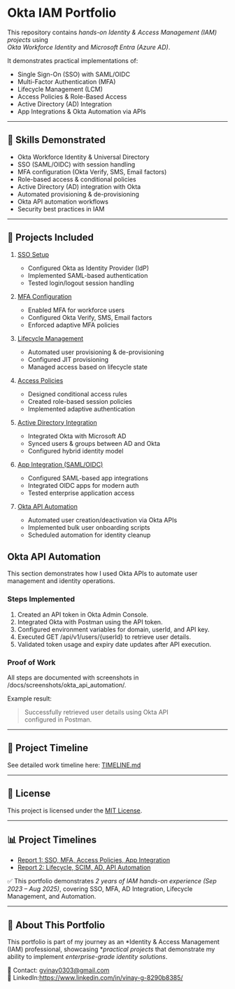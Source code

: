 # Okta IAM Portfolio

This repository contains *hands-on Identity & Access Management (IAM) projects* using  
*Okta Workforce Identity* and *Microsoft Entra (Azure AD)*.  

It demonstrates practical implementations of:
- Single Sign-On (SSO) with SAML/OIDC
- Multi-Factor Authentication (MFA)
- Lifecycle Management (LCM)
- Access Policies & Role-Based Access
- Active Directory (AD) Integration
- App Integrations & Okta Automation via APIs

---

## 🔑 Skills Demonstrated
- Okta Workforce Identity & Universal Directory
- SSO (SAML/OIDC) with session handling
- MFA configuration (Okta Verify, SMS, Email factors)
- Role-based access & conditional policies
- Active Directory (AD) integration with Okta
- Automated provisioning & de-provisioning
- Okta API automation workflows
- Security best practices in IAM

---

## 📂 Projects Included

1. [SSO Setup](docs/SSO_Setup.md)  
   - Configured Okta as Identity Provider (IdP)  
   - Implemented SAML-based authentication  
   - Tested login/logout session handling  

2. [MFA Configuration](docs/MFA_Config.md)  
   - Enabled MFA for workforce users  
   - Configured Okta Verify, SMS, Email factors  
   - Enforced adaptive MFA policies  

3. [Lifecycle Management](docs/Lifecycle_mgmt.md)  
   - Automated user provisioning & de-provisioning  
   - Configured JIT provisioning  
   - Managed access based on lifecycle state  

4. [Access Policies](docs/Access_Policies.md)  
   - Designed conditional access rules  
   - Created role-based session policies  
   - Implemented adaptive authentication  

5. [Active Directory Integration](docs/AD_Integration.md)  
   - Integrated Okta with Microsoft AD  
   - Synced users & groups between AD and Okta  
   - Configured hybrid identity model  

6. [App Integration (SAML/OIDC)](docs/App_Integration.md)  
   - Configured SAML-based app integrations  
   - Integrated OIDC apps for modern auth  
   - Tested enterprise application access  

7. [Okta API Automation](docs/Okta_Automation.md)  
   - Automated user creation/deactivation via Okta APIs  
   - Implemented bulk user onboarding scripts  
   - Scheduled automation for identity cleanup
## Okta API Automation

This section demonstrates how I used Okta APIs to automate user management and identity operations.

### Steps Implemented
1. Created an API token in Okta Admin Console.
2. Integrated Okta with Postman using the API token.
3. Configured environment variables for domain, userId, and API key.
4. Executed GET /api/v1/users/{userId} to retrieve user details.
5. Validated token usage and expiry date updates after API execution.

### Proof of Work
All steps are documented with screenshots in /docs/screenshots/okta_api_automation/.

Example result:
> Successfully retrieved user details using Okta API configured in Postman.

---

## 📅 Project Timeline
See detailed work timeline here: [TIMELINE.md](TIMELINE.md)  

---

## 📜 License
This project is licensed under the [MIT License](LICENSE).

---

## 📊 Project Timelines

- [Report 1: SSO, MFA, Access Policies, App Integration](reports/Timeline_SSO_MFA_Access_App.md)
- [Report 2: Lifecycle, SCIM, AD, API Automation](reports/Timeline_Lifecycle_SCIM_AD_API.md)


✅ This portfolio demonstrates *2 years of IAM hands-on experience (Sep 2023 – Aug 2025)*, covering SSO, MFA, AD Integration, Lifecycle Management, and Automation.

---

## 📌 About This Portfolio  
This portfolio is part of my journey as an *Identity & Access Management (IAM) professional, showcasing **practical projects* that demonstrate my ability to implement *enterprise-grade identity solutions*.  


📧 Contact: gvinay0303@gmail.com  
🔗 LinkedIn:https://www.linkedin.com/in/vinay-g-8290b8385/
